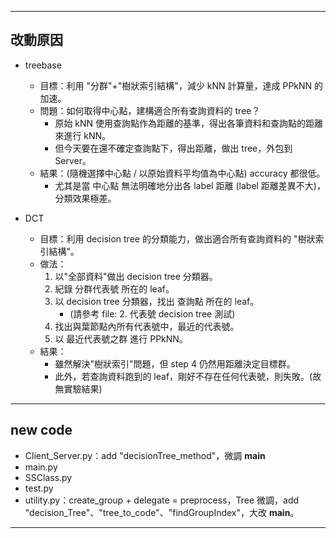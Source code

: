 -----

## 改動原因

- treebase
  - 目標：利用 "分群"+"樹狀索引結構"，減少 kNN 計算量，達成 PPkNN 的 加速。
  - 問題：如何取得中心點，建構適合所有查詢資料的 tree？
    - 原始 kNN 使用查詢點作為距離的基準，得出各筆資料和查詢點的距離來進行 kNN。
    - 但今天要在還不確定查詢點下，得出距離，做出 tree，外包到 Server。
  - 結果：(隨機選擇中心點 / 以原始資料平均值為中心點) accuracy 都很低。
    - 尤其是當 中心點 無法明確地分出各 label 距離 (label 距離差異不大)，分類效果極差。

- DCT
  - 目標：利用 decision tree 的分類能力，做出適合所有查詢資料的 "樹狀索引結構"。
  - 做法：
    1. 以"全部資料"做出 decision tree 分類器。
    2. 紀錄 分群代表號 所在的 leaf。
    3. 以 decision tree 分類器，找出 查詢點 所在的 leaf。
       - (請參考 file: 2. 代表號 decision tree 測試)
    4. 找出與葉節點內所有代表號中，最近的代表號。
    5. 以 最近代表號之群 進行 PPkNN。
  - 結果：
    - 雖然解決"樹狀索引"問題，但 step 4 仍然用距離決定目標群。
    - 此外，若查詢資料跑到的 leaf，剛好不存在任何代表號，則失敗。(故無實驗結果)

-----

## new code

- Client_Server.py：add "decisionTree_method"，微調 __main__
- main.py
- SSClass.py
- test.py
- utility.py：create_group + delegate = preprocess，Tree 微調，add "decision_Tree"、"tree_to_code"、"findGroupIndex"，大改 __main__。

-----

